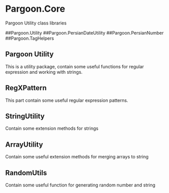 # Pargoon.Core
Pargoon Utility class libraries

##Pargoon.Utility 
##Pargoon.PersianDateUtility
##Pargoon.PersianNumber
##Pargoon.TagHelpers

Pargoon Utility
---
This is a utility package, contain some useful functions for regular expression and working with strings.

RegXPattern
----
This part contain some useful regular expression patterns.

StringUtility
----
Contain some extension methods for strings

ArrayUtility
----
Contain some useful extension methods for merging arrays to string

RandomUtils
----
Contain some useful function for generating random number and string
